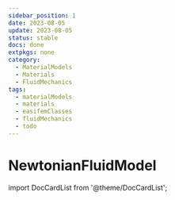 ```yaml
---
sidebar_position: 1
date: 2023-08-05   
update: 2023-08-05 
status: stable
docs: done
extpkgs: none
category: 
  - MaterialModels
  - Materials
  - FluidMechanics
tags: 
  - materialModels
  - materials
  - easifemClasses
  - fluidMechanics
  - todo
---
```


# NewtonianFluidModel

import DocCardList from '@theme/DocCardList';

<DocCardList />
